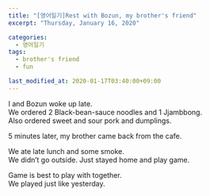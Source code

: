 ```yaml
---
title: "[영어일기]Rest with Bozun, my brother's friend"
excerpt: "Thursday, January 16, 2020"

categories:
  - 영어일기
tags:
  - brother's friend
  - fun

last_modified_at: 2020-01-17T03:40:00+09:00
---
```

I and Bozun woke up late.  
We ordered 2 Black-bean-sauce noodles and 1 Jjambbong.  
Also ordered sweet and sour pork and dumplings.  

5 minutes later, my brother came back from the cafe.  

We ate late lunch and some smoke.  
We didn’t go outside. Just stayed home and play game.  

Game is best to play with together.  
We played just like yesterday.  

